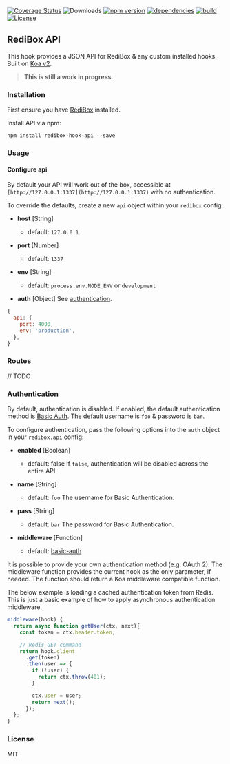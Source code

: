 [![Coverage Status](https://coveralls.io/repos/github/redibox/api/badge.svg?branch=master)](https://coveralls.io/github/redibox/api?branch=master)
![Downloads](https://img.shields.io/npm/dt/redibox-hook-api.svg)
[![npm version](https://img.shields.io/npm/v/redibox-hook-api.svg)](https://www.npmjs.com/package/redibox-hook-api)
[![dependencies](https://img.shields.io/david/redibox/api.svg)](https://david-dm.org/redibox/api)
[![build](https://travis-ci.org/redibox/api.svg)](https://travis-ci.org/redibox/api)
[![License](https://img.shields.io/npm/l/redibox-hook-api.svg)](/LICENSE)

## RediBox API

This hook provides a JSON API for RediBox & any custom installed hooks. Built on [Koa v2](http://koajs.com).

> **This is still a work in progress.**

### Installation

First ensure you have [RediBox](https://github.com/redibox/core) installed.

Install API via npm:

`npm install redibox-hook-api --save`

### Usage

#### Configure api

By default your API will work out of the box, accessible at `[http://127.0.0.1:1337](http://127.0.0.1:1337)` with no authentication.

To override the defaults, create a new `api` object within your `redibox` config:

- **host** [String]
  - default: `127.0.0.1`

- **port** [Number]
  - default: `1337`

- **env** [String]
  - default: `process.env.NODE_ENV` or `development`

- **auth** [Object]
See [authentication](https://github.com/redibox/api#authentication).

```javascript
{
  api: {
    port: 4000,
    env: 'production',
  },
}
```

### Routes

// TODO

### Authentication

By default, authentication is disabled. If enabled, the default authentication method is [Basic Auth](https://en.wikipedia.org/wiki/Basic_access_authentication).
The default username is `foo` & password is `bar`.

To configure authentication, pass the following options into the `auth` object in your `redibox.api` config:

- **enabled** [Boolean]
  - default: false
If `false`, authentication will be disabled across the entire API.

- **name** [String]
  - default: `foo`
The username for Basic Authentication.

- **pass** [String]
  - default: `bar`
The password for Basic Authentication.

- **middleware** [Function]
  - default: [basic-auth](https://github.com/koajs/basic-auth)


It is possible to provide your own authentication method (e.g. OAuth 2). The middleware function
provides the current hook as the only parameter, if needed. The function should return a Koa middleware compatible function.

The below example is loading a cached authentication token from Redis. This is just a basic example of
how to apply asynchronous authentication middleware.

```javascript
middleware(hook) {
  return async function getUser(ctx, next){
    const token = ctx.header.token;

    // Redis GET command
    return hook.client
      .get(token)
      .then(user => {
        if (!user) {
          return ctx.throw(401);
        }

        ctx.user = user;
        return next();
      });
  };
}
```

### License

MIT

